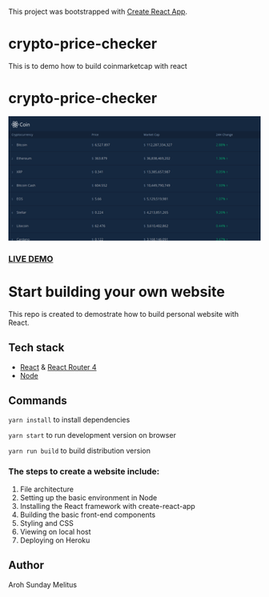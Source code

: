 This project was bootstrapped with [Create React App](https://github.com/facebookincubator/create-react-app).

# crypto-price-checker
This is to demo how to build coinmarketcap with react

# crypto-price-checker    
![crypto-price-checker](crypto.png?raw=true "crypto-price-checker")

### <a href="https://melitus-aroh.herokuapp.com/">LIVE DEMO</a> 

# Start building your own website
This repo is created to demostrate how to build personal website with React.



## Tech stack
* [React](https://github.com/facebook/react) & [React Router 4](https://github.com/ReactTraining/react-router)
* [Node](https://github.com/nodejs)


## Commands

`yarn install` to install dependencies

`yarn start` to run development version on browser

`yarn run build` to build distribution version



### The steps to create a website include:
1. File architecture
2. Setting up the basic environment in Node
3. Installing the React framework with create-react-app
4. Building the basic front-end components
5. Styling and CSS
6. Viewing on local host
8. Deploying on Heroku



## Author
Aroh Sunday Melitus


